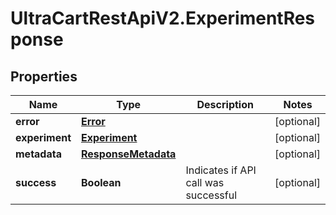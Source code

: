 # UltraCartRestApiV2.ExperimentResponse

## Properties
Name | Type | Description | Notes
------------ | ------------- | ------------- | -------------
**error** | [**Error**](Error.md) |  | [optional] 
**experiment** | [**Experiment**](Experiment.md) |  | [optional] 
**metadata** | [**ResponseMetadata**](ResponseMetadata.md) |  | [optional] 
**success** | **Boolean** | Indicates if API call was successful | [optional] 



